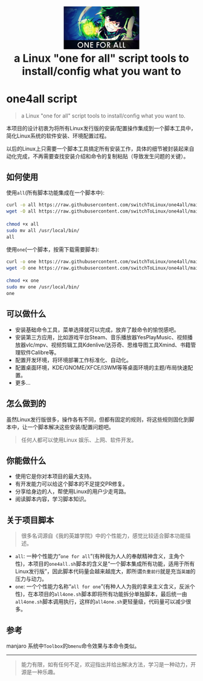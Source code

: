 <h1 align="center">
  <img src="https://raw.githubusercontent.com/switchToLinux/one4all/main/images/oneforall.jpg" alt="one4all script" width="200">
  <br>a Linux "one for all" script tools to install/config what you want to <br>
</h1>

# one4all script
> a Linux "one for all" script tools to install/config what you want to.

本项目的设计初衷为将所有Linux发行版的安装/配置操作集成到一个脚本工具中，简化Linux系统的软件安装、环境配置过程。

以后的Linux上只需要一个脚本工具搞定所有安装工作，具体的细节被封装起来自动化完成，不再需要查找安装介绍和命令的复制粘贴（导致发生问题的关键）。

## 如何使用

使用`all`(所有脚本功能集成在一个脚本中):
```bash
curl -o all https://raw.githubusercontent.com/switchToLinux/one4all/main/scripts/one4all.sh
wget -O all https://raw.githubusercontent.com/switchToLinux/one4all/main/scripts/one4all.sh

chmod +x all
sudo mv all /usr/local/bin/
all

```

使用`one`(一个脚本，按需下载需要脚本):
```bash
curl -o one https://raw.githubusercontent.com/switchToLinux/one4all/main/scripts/all4one.sh
wget -O one https://raw.githubusercontent.com/switchToLinux/one4all/main/scripts/all4one.sh

chmod +x one
sudo mv one /usr/local/bin/
one

```
## 可以做什么

- 安装基础命令工具，菜单选择就可以完成，放弃了敲命令的愉悦感吧。
- 安装第三方应用，比如游戏平台Steam、音乐播放器YesPlayMusic、视频播放器vlc/mpv、视频剪辑工具Kdenlive/达芬奇、思维导图工具Xmind、书籍管理软件Calibre等。
- 配置开发环境，将环境部署工作标准化、自动化。
- 配置桌面环境，KDE/GNOME/XFCE/I3WM等等桌面环境的主题/布局快速配置。
- 更多...

## 怎么做到的

虽然Linux发行版很多，操作各有不同，但都有固定的规则，将这些规则固化到脚本中，让一个脚本解决这些安装/配置问题吧。

> 任何人都可以使用Linux 娱乐、上网、软件开发。


## 你能做什么

- 使用它是你对本项目的最大支持。
- 有开发能力可以给这个脚本的不足提交PR修复。
- 分享给身边的人，帮使用Linux的用户少走弯路。
- 阅读脚本内容，学习脚本知识。

## 关于项目脚本
> 很多名词源自《我的英雄学院》中的个性能力，感觉比较适合脚本功能描述。

- `all`: 一种个性能力“`one for all`”(有种我为人人的奉献精神含义，主角个性)，本项目的`one4all.sh`脚本的含义是“一个脚本集成所有功能，适用于所有Linux发行版”，因此脚本代码量会越来越庞大，即所谓`负重前行`就是充当`英雄`的压力与动力。
- `one`: 一个个性能力名称“`all for one`”(有种人人为我的拿来主义含义，反派个性)，在本项目的`all4one.sh`脚本即将所有功能拆分单独脚本，最后统一由`all4one.sh`脚本调用执行，这样的`all4one.sh`更轻量级，代码量可以减少很多。


## 参考

manjaro 系统中`Toolbox`的`bmenu`命令效果与本命令类似。

---
> 能力有限，如有任何不足，欢迎指出并给出解决方法，学习是一种动力，开源是一种乐趣。
